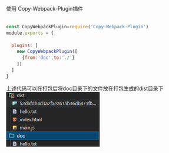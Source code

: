 使用 Copy-Webpack-Plugin插件
```javascript

const CopyWebpackPlugin=require('Copy-Webpack-Plugin')
module.exports = {
  
  plugins: [
    new CopyWebpackPlugin([
      {from:'doc',to:'./'}
    ])
  ]
}
```
上述代码可以在打包后将doc目录下的文件放在打包生成的dist目录下
![image.png](./assets/1657165333328-dbb49b38-d90e-443c-93a3-dbd5fcd07d50.png)
